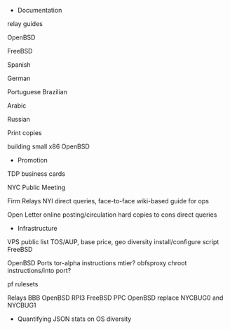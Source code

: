 
* Documentation

relay guides

OpenBSD

FreeBSD

Spanish

German

Portuguese Brazilian

Arabic

Russian

Print copies

building small x86 OpenBSD

* Promotion

TDP business cards

NYC Public Meeting

Firm Relays
	NYI
	direct queries, face-to-face
	wiki-based guide for ops

Open Letter
	online posting/circulation
	hard copies to cons
	direct queries

* Infrastructure

VPS
	public list
		TOS/AUP, base price, geo diversity
	install/configure script
		FreeBSD

OpenBSD Ports
	tor-alpha instructions
		mtier?
	obfsproxy
	chroot instructions/into port?

pf rulesets

Relays
	BBB OpenBSD
	RPI3 FreeBSD
	PPC OpenBSD
	replace NYCBUG0 and NYCBUG1	

* Quantifying
	JSON stats on OS diversity

